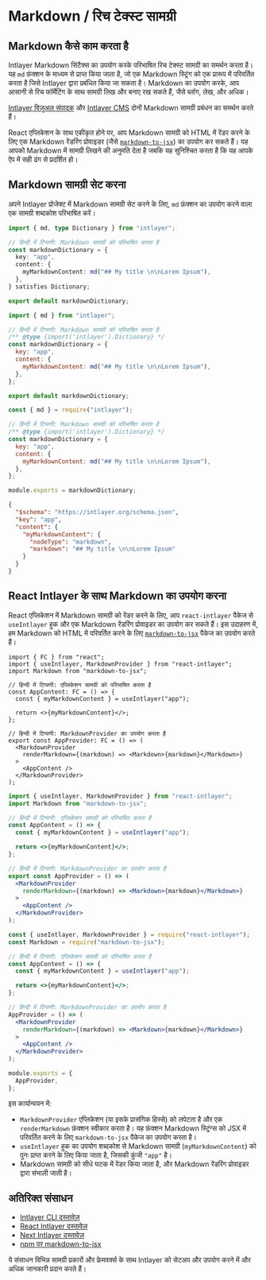 # Markdown / रिच टेक्स्ट सामग्री

## Markdown कैसे काम करता है

Intlayer Markdown सिंटैक्स का उपयोग करके परिभाषित रिच टेक्स्ट सामग्री का समर्थन करता है। यह `md` फ़ंक्शन के माध्यम से प्राप्त किया जाता है, जो एक Markdown स्ट्रिंग को एक प्रारूप में परिवर्तित करता है जिसे Intlayer द्वारा प्रबंधित किया जा सकता है। Markdown का उपयोग करके, आप आसानी से रिच फॉर्मेटिंग के साथ सामग्री लिख और बनाए रख सकते हैं, जैसे ब्लॉग, लेख, और अधिक।

[Intlayer विज़ुअल संपादक](https://github.com/aymericzip/intlayer/blob/main/docs/hi/intlayer_visual_editor.md) और [Intlayer CMS](https://github.com/aymericzip/intlayer/blob/main/docs/hi/intlayer_CMS.md) दोनों Markdown सामग्री प्रबंधन का समर्थन करते हैं।

React एप्लिकेशन के साथ एकीकृत होने पर, आप Markdown सामग्री को HTML में रेंडर करने के लिए एक Markdown रेंडरिंग प्रोवाइडर (जैसे [`markdown-to-jsx`](https://www.npmjs.com/package/markdown-to-jsx)) का उपयोग कर सकते हैं। यह आपको Markdown में सामग्री लिखने की अनुमति देता है जबकि यह सुनिश्चित करता है कि यह आपके ऐप में सही ढंग से प्रदर्शित हो।

## Markdown सामग्री सेट करना

अपने Intlayer प्रोजेक्ट में Markdown सामग्री सेट करने के लिए, `md` फ़ंक्शन का उपयोग करने वाला एक सामग्री शब्दकोश परिभाषित करें।

```typescript fileName="markdownDictionary.content.ts" contentDeclarationFormat="typescript"
import { md, type Dictionary } from "intlayer";

// हिन्दी में टिप्पणी: Markdown सामग्री को परिभाषित करता है
const markdownDictionary = {
  key: "app",
  content: {
    myMarkdownContent: md("## My title \n\nLorem Ipsum"),
  },
} satisfies Dictionary;

export default markdownDictionary;
```

```javascript fileName="markdownDictionary.content.mjs" contentDeclarationFormat="esm"
import { md } from "intlayer";

// हिन्दी में टिप्पणी: Markdown सामग्री को परिभाषित करता है
/** @type {import('intlayer').Dictionary} */
const markdownDictionary = {
  key: "app",
  content: {
    myMarkdownContent: md("## My title \n\nLorem Ipsum"),
  },
};

export default markdownDictionary;
```

```javascript fileName="markdownDictionary.content.cjs" contentDeclarationFormat="commonjs"
const { md } = require("intlayer");

// हिन्दी में टिप्पणी: Markdown सामग्री को परिभाषित करता है
/** @type {import('intlayer').Dictionary} */
const markdownDictionary = {
  key: "app",
  content: {
    myMarkdownContent: md("## My title \n\nLorem Ipsum"),
  },
};

module.exports = markdownDictionary;
```

```json fileName="markdownDictionary.content.json" contentDeclarationFormat="json"
{
  "$schema": "https://intlayer.org/schema.json",
  "key": "app",
  "content": {
    "myMarkdownContent": {
      "nodeType": "markdown",
      "markdown": "## My title \n\nLorem Ipsum"
    }
  }
}
```

## React Intlayer के साथ Markdown का उपयोग करना

React एप्लिकेशन में Markdown सामग्री को रेंडर करने के लिए, आप `react-intlayer` पैकेज से `useIntlayer` हुक और एक Markdown रेंडरिंग प्रोवाइडर का उपयोग कर सकते हैं। इस उदाहरण में, हम Markdown को HTML में परिवर्तित करने के लिए [`markdown-to-jsx`](https://www.npmjs.com/package/markdown-to-jsx) पैकेज का उपयोग करते हैं।

```tsx fileName="App.tsx" codeFormat="typescript"
import { FC } from "react";
import { useIntlayer, MarkdownProvider } from "react-intlayer";
import Markdown from "markdown-to-jsx";

// हिन्दी में टिप्पणी: एप्लिकेशन सामग्री को परिभाषित करता है
const AppContent: FC = () => {
  const { myMarkdownContent } = useIntlayer("app");

  return <>{myMarkdownContent}</>;
};

// हिन्दी में टिप्पणी: MarkdownProvider का उपयोग करता है
export const AppProvider: FC = () => (
  <MarkdownProvider
    renderMarkdown={(markdown) => <Markdown>{markdown}</Markdown>}
  >
    <AppContent />
  </MarkdownProvider>
);
```

```jsx fileName="App.jsx" codeFormat="esm"
import { useIntlayer, MarkdownProvider } from "react-intlayer";
import Markdown from "markdown-to-jsx";

// हिन्दी में टिप्पणी: एप्लिकेशन सामग्री को परिभाषित करता है
const AppContent = () => {
  const { myMarkdownContent } = useIntlayer("app");

  return <>{myMarkdownContent}</>;
};

// हिन्दी में टिप्पणी: MarkdownProvider का उपयोग करता है
export const AppProvider = () => (
  <MarkdownProvider
    renderMarkdown={(markdown) => <Markdown>{markdown}</Markdown>}
  >
    <AppContent />
  </MarkdownProvider>
);
```

```jsx fileName="App.jsx" codeFormat="commonjs"
const { useIntlayer, MarkdownProvider } = require("react-intlayer");
const Markdown = require("markdown-to-jsx");

// हिन्दी में टिप्पणी: एप्लिकेशन सामग्री को परिभाषित करता है
const AppContent = () => {
  const { myMarkdownContent } = useIntlayer("app");

  return <>{myMarkdownContent}</>;
};

// हिन्दी में टिप्पणी: MarkdownProvider का उपयोग करता है
AppProvider = () => (
  <MarkdownProvider
    renderMarkdown={(markdown) => <Markdown>{markdown}</Markdown>}
  >
    <AppContent />
  </MarkdownProvider>
);

module.exports = {
  AppProvider,
};
```

इस कार्यान्वयन में:

- `MarkdownProvider` एप्लिकेशन (या इसके प्रासंगिक हिस्से) को लपेटता है और एक `renderMarkdown` फ़ंक्शन स्वीकार करता है। यह फ़ंक्शन Markdown स्ट्रिंग्स को JSX में परिवर्तित करने के लिए `markdown-to-jsx` पैकेज का उपयोग करता है।
- `useIntlayer` हुक का उपयोग शब्दकोश से Markdown सामग्री (`myMarkdownContent`) को पुनः प्राप्त करने के लिए किया जाता है, जिसकी कुंजी `"app"` है।
- Markdown सामग्री को सीधे घटक में रेंडर किया जाता है, और Markdown रेंडरिंग प्रोवाइडर द्वारा संभाली जाती है।

## अतिरिक्त संसाधन

- [Intlayer CLI दस्तावेज़](https://github.com/aymericzip/intlayer/blob/main/docs/hi/intlayer_cli.md)
- [React Intlayer दस्तावेज़](https://github.com/aymericzip/intlayer/blob/main/docs/hi/intlayer_with_create_react_app.md)
- [Next Intlayer दस्तावेज़](https://github.com/aymericzip/intlayer/blob/main/docs/hi/intlayer_with_nextjs_15.md)
- [npm पर markdown-to-jsx](https://www.npmjs.com/package/markdown-to-jsx)

ये संसाधन विभिन्न सामग्री प्रकारों और फ्रेमवर्क्स के साथ Intlayer को सेटअप और उपयोग करने में और अधिक जानकारी प्रदान करते हैं।
